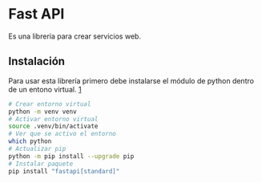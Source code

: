 # Fast API

Es una librería para crear servicios web.

## Instalación

Para usar esta librería primero debe instalarse el módulo de python dentro de un entono virtual. [1]

```sh
# Crear entorno virtual
python -m venv venv
# Activar entorno virtual
source .venv/bin/activate
# Ver que se activo el entorno
which python
# Actualizar pip
python -m pip install --upgrade pip
# Instalar paquete
pip install "fastapi[standard]"
```

<!-- Referencias -->

[1]: <https://fastapi.tiangolo.com/#installation> "Instalación FastAPI"
